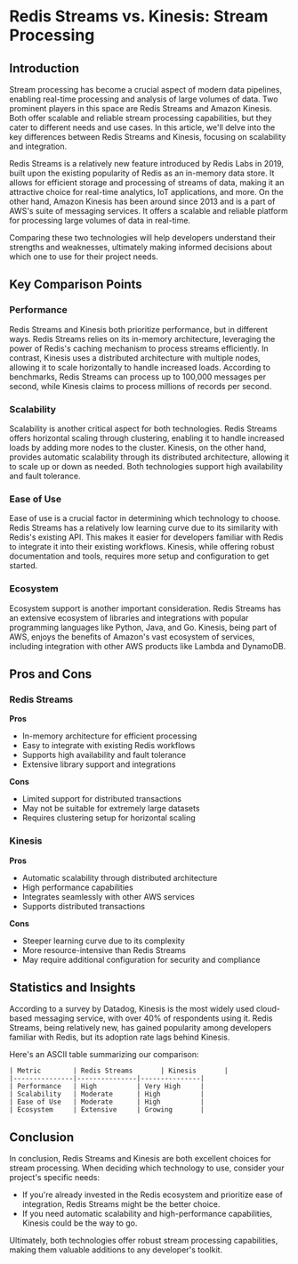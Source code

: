 # Redis Streams vs. Kinesis: Stream Processing
## Introduction
Stream processing has become a crucial aspect of modern data pipelines, enabling real-time processing and analysis of large volumes of data. Two prominent players in this space are Redis Streams and Amazon Kinesis. Both offer scalable and reliable stream processing capabilities, but they cater to different needs and use cases. In this article, we'll delve into the key differences between Redis Streams and Kinesis, focusing on scalability and integration.

Redis Streams is a relatively new feature introduced by Redis Labs in 2019, built upon the existing popularity of Redis as an in-memory data store. It allows for efficient storage and processing of streams of data, making it an attractive choice for real-time analytics, IoT applications, and more. On the other hand, Amazon Kinesis has been around since 2013 and is a part of AWS's suite of messaging services. It offers a scalable and reliable platform for processing large volumes of data in real-time.

Comparing these two technologies will help developers understand their strengths and weaknesses, ultimately making informed decisions about which one to use for their project needs.

## Key Comparison Points

### Performance
Redis Streams and Kinesis both prioritize performance, but in different ways. Redis Streams relies on its in-memory architecture, leveraging the power of Redis's caching mechanism to process streams efficiently. In contrast, Kinesis uses a distributed architecture with multiple nodes, allowing it to scale horizontally to handle increased loads. According to benchmarks, Redis Streams can process up to 100,000 messages per second, while Kinesis claims to process millions of records per second.

### Scalability
Scalability is another critical aspect for both technologies. Redis Streams offers horizontal scaling through clustering, enabling it to handle increased loads by adding more nodes to the cluster. Kinesis, on the other hand, provides automatic scalability through its distributed architecture, allowing it to scale up or down as needed. Both technologies support high availability and fault tolerance.

### Ease of Use
Ease of use is a crucial factor in determining which technology to choose. Redis Streams has a relatively low learning curve due to its similarity with Redis's existing API. This makes it easier for developers familiar with Redis to integrate it into their existing workflows. Kinesis, while offering robust documentation and tools, requires more setup and configuration to get started.

### Ecosystem
Ecosystem support is another important consideration. Redis Streams has an extensive ecosystem of libraries and integrations with popular programming languages like Python, Java, and Go. Kinesis, being part of AWS, enjoys the benefits of Amazon's vast ecosystem of services, including integration with other AWS products like Lambda and DynamoDB.

## Pros and Cons

### Redis Streams
**Pros**

* In-memory architecture for efficient processing
* Easy to integrate with existing Redis workflows
* Supports high availability and fault tolerance
* Extensive library support and integrations

**Cons**

* Limited support for distributed transactions
* May not be suitable for extremely large datasets
* Requires clustering setup for horizontal scaling

### Kinesis
**Pros**

* Automatic scalability through distributed architecture
* High performance capabilities
* Integrates seamlessly with other AWS services
* Supports distributed transactions

**Cons**

* Steeper learning curve due to its complexity
* More resource-intensive than Redis Streams
* May require additional configuration for security and compliance

## Statistics and Insights

According to a survey by Datadog, Kinesis is the most widely used cloud-based messaging service, with over 40% of respondents using it. Redis Streams, being relatively new, has gained popularity among developers familiar with Redis, but its adoption rate lags behind Kinesis.

Here's an ASCII table summarizing our comparison:
```
| Metric        | Redis Streams       | Kinesis       |
|---------------|---------------|---------------|
| Performance   | High          | Very High     |
| Scalability   | Moderate      | High          |
| Ease of Use   | Moderate      | High          |
| Ecosystem     | Extensive     | Growing       |
```

## Conclusion
In conclusion, Redis Streams and Kinesis are both excellent choices for stream processing. When deciding which technology to use, consider your project's specific needs:

* If you're already invested in the Redis ecosystem and prioritize ease of integration, Redis Streams might be the better choice.
* If you need automatic scalability and high-performance capabilities, Kinesis could be the way to go.

Ultimately, both technologies offer robust stream processing capabilities, making them valuable additions to any developer's toolkit.